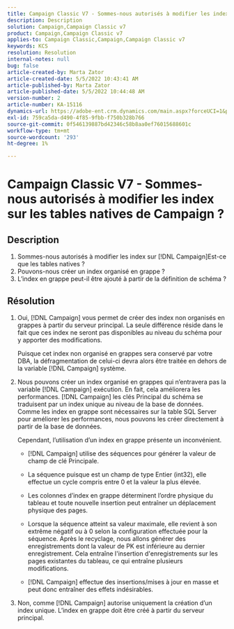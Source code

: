 ```yaml
---
title: Campaign Classic V7 - Sommes-nous autorisés à modifier les index sur les tables natives de Campaign ?
description: Description
solution: Campaign,Campaign Classic v7
product: Campaign,Campaign Classic v7
applies-to: Campaign Classic,Campaign,Campaign Classic v7
keywords: KCS
resolution: Resolution
internal-notes: null
bug: false
article-created-by: Marta Zator
article-created-date: 5/5/2022 10:43:41 AM
article-published-by: Marta Zator
article-published-date: 5/5/2022 10:44:48 AM
version-number: 2
article-number: KA-15116
dynamics-url: https://adobe-ent.crm.dynamics.com/main.aspx?forceUCI=1&pagetype=entityrecord&etn=knowledgearticle&id=126c1838-60cc-ec11-a7b5-6045bd00dbbc
exl-id: 759ca5da-d490-4f85-9fbb-f750b328b766
source-git-commit: 0f546139887bd42346c58b8aa0ef76015688601c
workflow-type: tm+mt
source-wordcount: '293'
ht-degree: 1%

---
```


# Campaign Classic V7 - Sommes-nous autorisés à modifier les index sur les tables natives de Campaign ?

## Description

1. Sommes-nous autorisés à modifier les index sur [!DNL Campaign]Est-ce que les tables natives ?
1. Pouvons-nous créer un index organisé en grappe ?
1. L’index en grappe peut-il être ajouté à partir de la définition de schéma ?

## Résolution

1. Oui, [!DNL Campaign] vous permet de créer des index non organisés en grappes à partir du serveur principal. La seule différence réside dans le fait que ces index ne seront pas disponibles au niveau du schéma pour y apporter des modifications. 

   Puisque cet index non organisé en grappes sera conservé par votre DBA, la défragmentation de celui-ci devra alors être traitée en dehors de la variable [!DNL Campaign] système.

1. Nous pouvons créer un index organisé en grappes qui n’entravera pas la variable [!DNL Campaign] exécution. En fait, cela améliorera les performances. [!DNL Campaign] les clés Principal du schéma se traduisent par un index unique au niveau de la base de données. Comme les index en grappe sont nécessaires sur la table SQL Server pour améliorer les performances, nous pouvons les créer directement à partir de la base de données.

   Cependant, l’utilisation d’un index en grappe présente un inconvénient. 

   - [!DNL Campaign] utilise des séquences pour générer la valeur de champ de clé Principale.

   - La séquence puisque est un champ de type Entier (int32), elle effectue un cycle compris entre 0 et la valeur la plus élevée.

   - Les colonnes d’index en grappe déterminent l’ordre physique du tableau et toute nouvelle insertion peut entraîner un déplacement physique des pages.

   - Lorsque la séquence atteint sa valeur maximale, elle revient à son extrême négatif ou à 0 selon la configuration effectuée pour la séquence. Après le recyclage, nous allons générer des enregistrements dont la valeur de PK est inférieure au dernier enregistrement. Cela entraîne l&#39;insertion d&#39;enregistrements sur les pages existantes du tableau, ce qui entraîne plusieurs modifications. 

   - [!DNL Campaign] effectue des insertions/mises à jour en masse et peut donc entraîner des effets indésirables.

1. Non, comme [!DNL Campaign] autorise uniquement la création d’un index unique. L’index en grappe doit être créé à partir du serveur principal.
